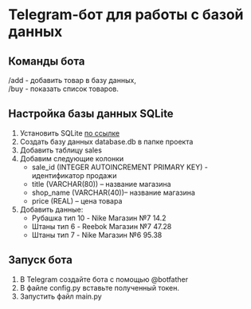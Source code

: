 # Telegram-бот для работы с базой данных

## Команды бота
/add - добавить товар в базу данных,<br>
/buy - показать список товаров.

## Настройка базы данных SQLite
1. Установить SQLite [по ссылке](https://sqlitestudio.pl)
2. Создать базу данных database.db в папке проекта
3. Добавить таблицу sales
4. Добавим следующие колонки
   * sale_id (INTEGER AUTOINCREMENT PRIMARY KEY) - идентификатор продажи
   * title (VARCHAR(80)) – название магазина
   * shop_name (VARCHAR(40))– название магазина
   * price (REAL) – цена товара
5. Добавить данные:
   * Рубашка тип 10 - Nike  Магазин №7  14.2
   * Штаны тип 6 - Reebok   Магазин №7  47.28
   * Штаны тип 7 - Nike     Магазин №6  95.38

## Запуск бота
1. В Telegram создайте бота с помощью @botfather
2. В файле config.py вставьте полученный токен. 
3. Запустить файл main.py
